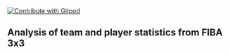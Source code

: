 <a href="https://gitpod.io/github.com/fiba3x3/analysis/">
  <img
    src="https://img.shields.io/badge/Contribute%20with-Gitpod-908a85?logo=gitpod"
    alt="Contribute with Gitpod"
  />
</a>

## Analysis of team and player statistics from FIBA 3x3
